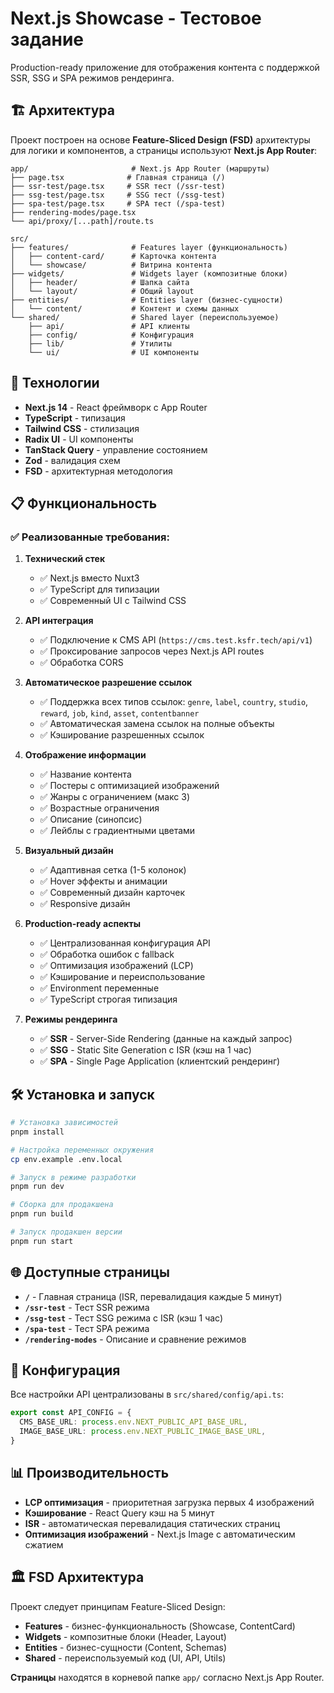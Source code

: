 # Next.js Showcase - Тестовое задание

Production-ready приложение для отображения контента с поддержкой SSR, SSG и SPA режимов рендеринга.

## 🏗️ Архитектура

Проект построен на основе **Feature-Sliced Design (FSD)** архитектуры для логики и компонентов, а страницы используют **Next.js App Router**:

```
app/                       # Next.js App Router (маршруты)
├── page.tsx              # Главная страница (/)
├── ssr-test/page.tsx     # SSR тест (/ssr-test)
├── ssg-test/page.tsx     # SSG тест (/ssg-test)
├── spa-test/page.tsx     # SPA тест (/spa-test)
├── rendering-modes/page.tsx
└── api/proxy/[...path]/route.ts

src/
├── features/              # Features layer (функциональность)
│   ├── content-card/      # Карточка контента
│   └── showcase/          # Витрина контента
├── widgets/               # Widgets layer (композитные блоки)
│   ├── header/            # Шапка сайта
│   └── layout/            # Общий layout
├── entities/              # Entities layer (бизнес-сущности)
│   └── content/           # Контент и схемы данных
└── shared/                # Shared layer (переиспользуемое)
    ├── api/               # API клиенты
    ├── config/            # Конфигурация
    ├── lib/               # Утилиты
    └── ui/                # UI компоненты
```

## 🚀 Технологии

- **Next.js 14** - React фреймворк с App Router
- **TypeScript** - типизация
- **Tailwind CSS** - стилизация
- **Radix UI** - UI компоненты
- **TanStack Query** - управление состоянием
- **Zod** - валидация схем
- **FSD** - архитектурная методология

## 📋 Функциональность

### ✅ Реализованные требования:

1. **Технический стек**
   - ✅ Next.js вместо Nuxt3
   - ✅ TypeScript для типизации
   - ✅ Современный UI с Tailwind CSS

2. **API интеграция**
   - ✅ Подключение к CMS API (`https://cms.test.ksfr.tech/api/v1`)
   - ✅ Проксирование запросов через Next.js API routes
   - ✅ Обработка CORS

3. **Автоматическое разрешение ссылок**
   - ✅ Поддержка всех типов ссылок: `genre`, `label`, `country`, `studio`, `reward`, `job`, `kind`, `asset`, `contentbanner`
   - ✅ Автоматическая замена ссылок на полные объекты
   - ✅ Кэширование разрешенных ссылок

4. **Отображение информации**
   - ✅ Название контента
   - ✅ Постеры с оптимизацией изображений
   - ✅ Жанры с ограничением (макс 3)
   - ✅ Возрастные ограничения
   - ✅ Описание (синопсис)
   - ✅ Лейблы с градиентными цветами

5. **Визуальный дизайн**
   - ✅ Адаптивная сетка (1-5 колонок)
   - ✅ Hover эффекты и анимации
   - ✅ Современный дизайн карточек
   - ✅ Responsive дизайн

6. **Production-ready аспекты**
   - ✅ Централизованная конфигурация API
   - ✅ Обработка ошибок с fallback
   - ✅ Оптимизация изображений (LCP)
   - ✅ Кэширование и переиспользование
   - ✅ Environment переменные
   - ✅ TypeScript строгая типизация

7. **Режимы рендеринга**
   - ✅ **SSR** - Server-Side Rendering (данные на каждый запрос)
   - ✅ **SSG** - Static Site Generation с ISR (кэш на 1 час)
   - ✅ **SPA** - Single Page Application (клиентский рендеринг)

## 🛠️ Установка и запуск

```bash
# Установка зависимостей
pnpm install

# Настройка переменных окружения
cp env.example .env.local

# Запуск в режиме разработки
pnpm run dev

# Сборка для продакшена
pnpm run build

# Запуск продакшен версии
pnpm run start
```

## 🌐 Доступные страницы

- **`/`** - Главная страница (ISR, перевалидация каждые 5 минут)
- **`/ssr-test`** - Тест SSR режима
- **`/ssg-test`** - Тест SSG режима с ISR (кэш 1 час)
- **`/spa-test`** - Тест SPA режима
- **`/rendering-modes`** - Описание и сравнение режимов

## 🔧 Конфигурация

Все настройки API централизованы в `src/shared/config/api.ts`:

```typescript
export const API_CONFIG = {
  CMS_BASE_URL: process.env.NEXT_PUBLIC_API_BASE_URL,
  IMAGE_BASE_URL: process.env.NEXT_PUBLIC_IMAGE_BASE_URL,
}
```

## 📊 Производительность

- **LCP оптимизация** - приоритетная загрузка первых 4 изображений
- **Кэширование** - React Query кэш на 5 минут
- **ISR** - автоматическая перевалидация статических страниц
- **Оптимизация изображений** - Next.js Image с автоматическим сжатием

## 🏛️ FSD Архитектура

Проект следует принципам Feature-Sliced Design:

- **Features** - бизнес-функциональность (Showcase, ContentCard)
- **Widgets** - композитные блоки (Header, Layout)
- **Entities** - бизнес-сущности (Content, Schemas)
- **Shared** - переиспользуемый код (UI, API, Utils)

**Страницы** находятся в корневой папке `app/` согласно Next.js App Router.